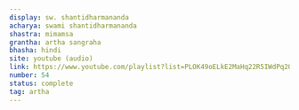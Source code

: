 ```yaml
---
display: sw. shantidharmananda
acharya: swami shantidharmananda
shastra: mimamsa
grantha: artha sangraha
bhasha: hindi
site: youtube (audio)
link: https://www.youtube.com/playlist?list=PLOK49oELkE2MaHq22R5IWdPq2QF8mMwQM
number: 54
status: complete
tag: artha
---
```

